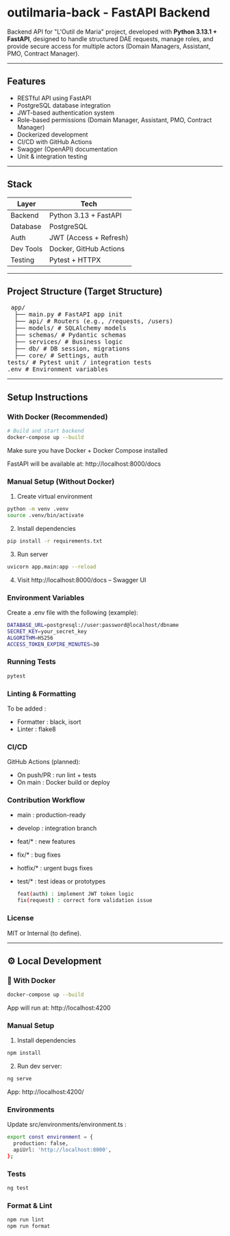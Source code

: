 # outilmaria-back - FastAPI Backend 

Backend API for "L'Outil de Maria" project, developed with **Python 3.13.1 + FastAPI**, designed to handle structured DAE requests, manage roles, and provide secure access for multiple actors (Domain Managers, Assistant, PMO, Contract Manager). 

---

## Features 
- RESTful API using FastAPI
- PostgreSQL database  integration
- JWT-based authentication system
- Role-based permissions (Domain Manager, Assistant, PMO, Contract Manager)
- Dockerized development
- CI/CD with GitHub Actions
- Swagger (OpenAPI) documentation
- Unit & integration testing

---

## Stack 

| Layer     | Tech        |
|-----------|-------------|
| Backend   | Python 3.13 + FastAPI |
| Database  | PostgreSQL |
| Auth      | JWT (Access + Refresh) |
| Dev Tools | Docker, GitHub Actions |
| Testing   | Pytest + HTTPX |

---

## Project Structure (Target Structure)

<pre> app/ 
  ├── main.py # FastAPI app init 
  ├── api/ # Routers (e.g., /requests, /users) 
  ├── models/ # SQLAlchemy models 
  ├── schemas/ # Pydantic schemas 
  ├── services/ # Business logic 
  ├── db/ # DB session, migrations 
  ├── core/ # Settings, auth 
tests/ # Pytest unit / integration tests 
.env # Environment variables </pre>

---

## Setup Instructions

### With Docker (Recommended)

```bash
# Build and start backend
docker-compose up --build
```
Make sure you have Docker + Docker Compose installed

FastAPI will be available at: http://localhost:8000/docs

### Manual Setup (Without Docker)

1. Create virtual environment
```bash
python -m venv .venv
source .venv/bin/activate
```

2. Install dependencies
```bash
pip install -r requirements.txt
```

3. Run server
```bash
uvicorn app.main:app --reload
```

4. Visit
http://localhost:8000/docs – Swagger UI

### Environment Variables 

Create a .env file with the following (example): 
```bash
DATABASE_URL=postgresql://user:password@localhost/dbname
SECRET_KEY=your_secret_key
ALGORITHM=HS256
ACCESS_TOKEN_EXPIRE_MINUTES=30
```

### Running Tests
```bash
pytest
```

### Linting & Formatting 
To be added : 
- Formatter : black, isort
- Linter : flake8

### CI/CD 
GitHub Actions (planned): 
- On push/PR : run lint + tests
- On main : Docker build or deploy

### Contribution Workflow
- main : production-ready
- develop : integration branch
- feat/* : new features
- fix/* : bug fixes
- hotfix/* : urgent bugs fixes
- test/* : test ideas or prototypes

  ```bash
  feat(auth) : implement JWT token logic
  fix(request) : correct form validation issue
  ```

### License 
MIT or Internal (to define). 

---

## ⚙️ Local Development

### 🐳 With Docker

```bash
docker-compose up --build
```

App will run at: http://localhost:4200

### Manual Setup 
1. Install dependencies
  ```bash
npm install
```
2. Run dev server:
```bash
ng serve
```
App: http://localhost:4200/

### Environments 
Update src/environments/environment.ts :
```bash
export const environment = {
  production: false,
  apiUrl: 'http://localhost:8000',
};
```

### Tests 
```bash
ng test
```

### Format & Lint 
```bash
npm run lint
npm run format
```









